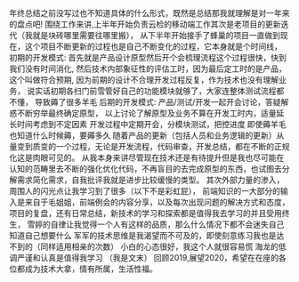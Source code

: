 年终总结之前没写过也不知道具体的什么形式，既然是总结那我就理解是对一年来的盘点吧!
围绕工作来讲,上半年开始负责云检的移动端工作其次是老项目的更新迭代（我就是块砖哪里需要往哪里搬），
从下半年开始接手了蜂巢的项目一直做到现在，这个项目不断更新的过程也是自己不断变化的过程，它本身就是个时间线，
初期的开发模式: 
    首先就是产品设计原型然后开个会梳理流程这个过程很快，快到我们没有时间消化,
    然后技术内部象征性的评估工时，因为最后定工时的是产品，这个叫做符合预期,
    因为前期的设计不合理开发过程反复，作为技术也没有理解业务，
    说实话初期各扫门前雪管好自己的功能模块就够了，大家连整体测试流程都不懂，
    导致薅了很多羊毛
后期的开发模式:
    产品/测试/开发一起开会讨论，答疑解惑不断穷举最终确定原型，
    以上讨论了解原型及业务不算在开发工时内，适量延长时间考虑到不定因素
    开发过程中定期开会，分模块测试，把控进度
    即使薅羊毛也知道什么时候薅，要薅多久
随着产品的更新（包括人员和业务逻辑的更新）从量变到质变的一个过程，无论是开发流程，代码审查，开发总结，都在不断的正规化这是肉眼可见的。
从我本身来讲尽管现在技术还是有待提升但是我也尽可能在认知的范畴里去不断的强化优化代码，不再盲目的去完成原型的东西，也试图去分解需求简化需求，自我批评我就是进步比较缓慢的类型。 
其次外部力量的渗入，周围人的闪光点让我学习到了很多（以下不是彩虹屁），
    前端知识的一大部分的输入是来自于毛姐姐，前端例会的内容分享，以及每次出现问题的解决方式和态度，项目的复盘，还有日常总结，新技术的学习和探索都是值得我去学习的并且受用终生，
    雪婷的自律让我觉得一个人有这样的品质，那么什么情况下都不会迷失自己知道自己想要什么
    军军的技术思维是我渴望而不可及的，即使刻意练习我也是达不到的（同样适用相亲的次数）
    小白的心态很好，我这个人就很容易慌
    海龙的低调严谨和认真是值得我学习
（我是文末） 回顾2019,展望2020，希望在在座的各位都成为技术大拿，情有所属，生活性福。